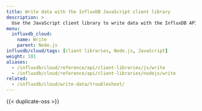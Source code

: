 ```yaml
---
title: Write data with the InfluxDB JavaScript client library
description: >
  Use the JavaScript client library to write data with the InfluxDB API in Node.js.
menu:
  influxdb_cloud:
    name: Write
    parent: Node.js
influxdb/cloud/tags: [client libraries, Node.js, JavaScript]
weight: 101
aliases:
  - /influxdb/cloud/reference/api/client-libraries/js/write
  - /influxdb/cloud/reference/api/client-libraries/nodejs/write
related:
  - /influxdb/cloud/write-data/troubleshoot/
---
```


{{< duplicate-oss >}}
